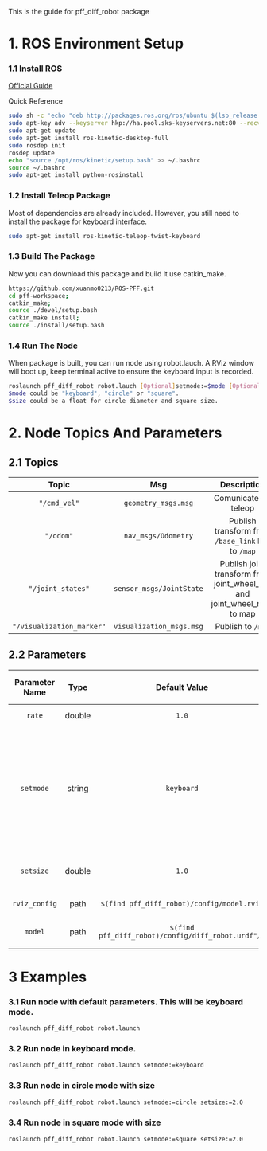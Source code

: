 This is the guide for pff_diff_robot package

# 1. ROS Environment Setup

### 1.1 Install ROS

[Official Guide]( http://wiki.ros.org/ROS/Tutorials/InstallingandConfiguringROSEnvironment)

Quick Reference
```bash
sudo sh -c 'echo "deb http://packages.ros.org/ros/ubuntu $(lsb_release -sc) main" > /etc/apt/sources.list.d/ros-latest.list'
sudo apt-key adv --keyserver hkp://ha.pool.sks-keyservers.net:80 --recv-key 421C365BD9FF1F717815A3895523BAEEB01FA116
sudo apt-get update
sudo apt-get install ros-kinetic-desktop-full
sudo rosdep init
rosdep update
echo "source /opt/ros/kinetic/setup.bash" >> ~/.bashrc
source ~/.bashrc
sudo apt-get install python-rosinstall
```

### 1.2 Install Teleop Package

Most of dependencies are already included. However, you still need to install the package for keyboard interface.
```bash
sudo apt-get install ros-kinetic-teleop-twist-keyboard
```

### 1.3 Build The Package

Now you can download this package and build it use catkin_make.
```bash
https://github.com/xuanmo0213/ROS-PFF.git
cd pff-workspace;
catkin_make;
source ./devel/setup.bash
catkin_make install;
source ./install/setup.bash
```

### 1.4 Run The Node

When package is built, you can run node using robot.lauch. 
A RViz window will boot up, keep terminal active to ensure the keyboard input is recorded.
```bash
roslaunch pff_diff_robot robot.lauch [Optional]setmode:=$mode [Optional]setsize:=$size
$mode could be "keyboard", "circle" or "square".
$size could be a float for circle diameter and square size.
```
# 2. Node Topics And Parameters

## 2.1 Topics

| Topic | Msg | Description |
|:---:|:---:|:---:|
|`"/cmd_vel"`|`geometry_msgs.msg` | Comunicate for teleop |
| `"/odom"` | `nav_msgs/Odometry` | Publish transform from `/base_link` link to `/map` |
| `"/joint_states"` | `sensor_msgs/JointState` | Publish joint transform from joint_wheel_left and joint_wheel_right to map |
| `"/visualization_marker"` | `visualization_msgs.msg` | Publish to `/map` |

## 2.2 Parameters

| Parameter Name | Type | Default Value | Optional and Description |
|:---:|:---:|:---:|:---:|
| `rate` | double | `1.0` | Set rate for robot |
| `setmode` | string | `keyboard` | Select mode: 'keyboard' for keyboard control, 'circle' for run in circle, 'square' for run in square |
| `setsize` | double | `1.0` | Diameter of Circle and Length for Square Size |
| `rviz_config` | path | `$(find pff_diff_robot)/config/model.rviz` | Load config file for rviz |
| `model` | path | `$(find pff_diff_robot)/config/diff_robot.urdf"/>` | Load urdf file for robot |


# 3 Examples

### 3.1 Run node with default parameters. This will be keyboard mode.

```bash
roslaunch pff_diff_robot robot.launch
```

### 3.2 Run node in keyboard mode.

```bash
roslaunch pff_diff_robot robot.launch setmode:=keyboard
```

### 3.3 Run node in circle mode with size

```bash
roslaunch pff_diff_robot robot.launch setmode:=circle setsize:=2.0
```

### 3.4 Run node in square mode with size

```bash
roslaunch pff_diff_robot robot.launch setmode:=square setsize:=2.0
```


